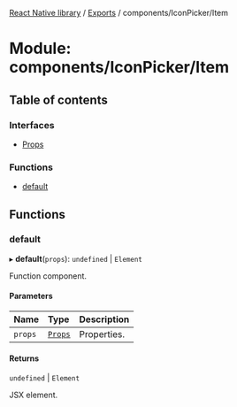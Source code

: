 [React Native library](../index.md) / [Exports](../modules.md) / components/IconPicker/Item

# Module: components/IconPicker/Item

## Table of contents

### Interfaces

- [Props](../interfaces/components_IconPicker_Item.Props.md)

### Functions

- [default](components_IconPicker_Item.md#default)

## Functions

### default

▸ **default**(`props`): `undefined` \| `Element`

Function component.

#### Parameters

| Name | Type | Description |
| :------ | :------ | :------ |
| `props` | [`Props`](../interfaces/components_IconPicker_Item.Props.md) | Properties. |

#### Returns

`undefined` \| `Element`

JSX element.
